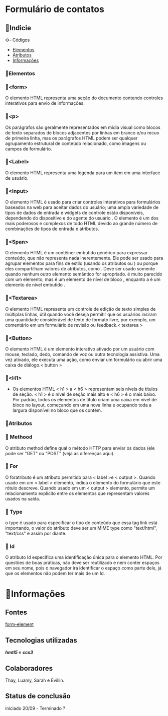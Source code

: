 # Formulário de contatos



## 📝Indicie

⚙️- Códigos 

* [Elementos](#elementos)
* [Atributos](#atributos)
* [Informações](#informações)

### 📍Elementos


### 🔹&lt;form&gt;
O elemento HTML representa uma seção do documento contendo controles interativos para envio de informações.<form>


### 🔹&lt;p&gt;


Os parágrafos são geralmente representados em mídia visual como blocos de texto separados de blocos adjacentes por linhas em branco e/ou recuo de primeira linha, mas os parágrafos HTML podem ser qualquer agrupamento estrutural de conteúdo relacionado, como imagens ou campos de formulário.<p>


### 🔹&lt;Label&gt;


O elemento HTML representa uma legenda para um item em uma interface de usuário. <label>


### 🔹&lt;Input&gt;


O elemento HTML é usado para criar controles interativos para formulários baseados na web para aceitar dados do usuário; uma ampla variedade de tipos de dados de entrada e widgets de controle estão disponíveis, dependendo do dispositivo e do agente do usuário . O elemento é um dos mais poderosos e complexos de todo HTML devido ao grande número de combinações de tipos de entrada e atributos.


### 🔹&lt;Span&gt;

O elemento HTML é um contêiner embutido genérico para expressar conteúdo, que não representa nada inerentemente. Ele pode ser usado para agrupar elementos para fins de estilo (usando os atributos ou ) ou porque eles compartilham valores de atributos, como . Deve ser usado somente quando nenhum outro elemento semântico for apropriado. é muito parecido com um elemento, mas é um elemento de nível de bloco , enquanto a é um elemento de nível embutido .<span> 

### 🔹&lt;Textarea&gt;

O elemento HTML representa um controle de edição de texto simples de múltiplas linhas, útil quando você deseja permitir que os usuários insiram uma quantidade considerável de texto de formato livre, por exemplo, um comentário em um formulário de revisão ou feedback.< textarea >

### 🔹&lt;Button&gt;


O elemento HTML é um elemento interativo ativado por um usuário com mouse, teclado, dedo, comando de voz ou outra tecnologia assistiva. Uma vez ativado, ele executa uma ação, como enviar um formulário ou abrir uma caixa de diálogo.< button >


### 🔹&lt;H1&gt;

 - Os elementos HTML < h1 > a < h6 > representam seis níveis de títulos de seção. < h1 > é o nível de seção mais alto e < h6 > é o mais baixo. Por padrão, todos os elementos de título criam uma caixa em nível de bloco no layout, começando em uma nova linha e ocupando toda a largura disponível no bloco que os contém.

### 📍Atributos 

### 🔹 Methood 

O atributo method define qual o método HTTP para enviar os dados (ele pode ser "GET" ou "POST" (veja as diferenças aqui).



### 🔹 For 

O foratributo é um atributo permitido para < label >e < output >. Quando usado em um < label > elemento, indica o elemento do formulário que este rótulo descreve. Quando usado em um < output > elemento, permite um relacionamento explícito entre os elementos que representam valores usados ​​na saída.

### 🔹 Type 

o type é usado para especificar o tipo de conteúdo que essa tag link está importando, o valor do atributo deve ser um MIME type como "text/html", "text/css" e assim por diante.

### 🔹 Id 

O atributo Id especifica uma identificação única para o elemento HTML. Por questões de boas práticas, não deve ser reutilizado e nem conter espaços em seu nome, pois o navegador irá identificar o espaço como parte dele, já que os elementos não podem ter mais de um Id.

# 📜Informações

## Fontes

[form-element](gg.gg/form-element)

## Tecnologias utilizadas

_**hmtl5**_ e _**ccs3**_

## Colaboradores

Thay, Luamy, Sarah e Evillin.

## Status de conclusão

iniciado 20/09 - Terminado ?
